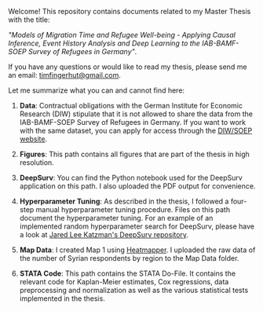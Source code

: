 Welcome! This repository contains documents related to my Master Thesis with the title: 

*"Models of Migration Time and Refugee Well-being - Applying Causal Inference, Event History Analysis and Deep Learning to the IAB-BAMF-SOEP Survey of Refugees in Germany"*. 

If you have any questions or would like to read my thesis, please send me an email: timfingerhut@gmail.com. 

Let me summarize what you can and cannot find here: 

1) **Data**: Contractual obligations with the German Institute for Economic Research (DIW) stipulate that it is not allowed to share the data from the IAB-BAMF-SOEP Survey of Refugees in Germany. If you want to work with the same dataset, you can apply for access through the [DIW/SOEP website](https://www.diw.de/en/diw_01.c.357906.en/soep_order_form_mod.html). 

2) **Figures**: This path contains all figures that are part of the thesis in high resolution.

3) **DeepSurv**: You can find the Python notebook used for the DeepSurv application on this path. I also uploaded the PDF output for convenience. 

4) **Hyperparameter Tuning**: As described in the thesis, I followed a four-step manual hyperparameter tuning procedure. Files on this path document the hyperparameter tuning. For an example of an implemented random hyperparameter search for DeepSurv, please have a look at [Jared Lee Katzman's DeepSurv repository](https://github.com/jaredleekatzman/DeepSurv/tree/master/hyperparam_search). 

5) **Map Data**: I created Map 1 using [Heatmapper](http://www2.heatmapper.ca). I uploaded the raw data of the number of Syrian respondents by region to the Map Data folder. 

6) **STATA Code**: This path contains the STATA Do-File. It contains the relevant code for Kaplan-Meier estimates, Cox regressions, data preprocessing and normalization as well as the various statistical tests implemented in the thesis.
